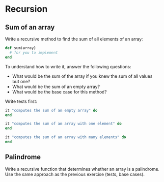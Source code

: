 # Recursion

## Sum of an array

Write a recursive method to find the sum of all elements of an array:

````ruby
def sum(array)
  # for you to implement
end
````

To understand how to write it, answer the following questions:

- What would be the sum of the array if you knew the sum of all values but one?
- What would be the sum of an empty array?
- What would be the base case for this method?

Write tests first:

````ruby
it "computes the sum of an empty array" do
end

it "computes the sum of an array with one element" do
end

it "computes the sum of an array with many elements" do
end
````

## Palindrome

Write a recursive function that determines whether an array is a palindrome. Use the same approach as the previous exercise (tests, base cases).
